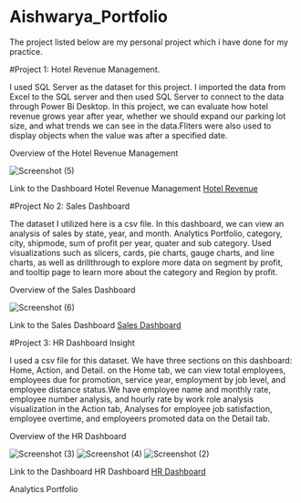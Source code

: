 # Aishwarya_Portfolio

The project listed below are my personal project which i have done for my practice.

#Project 1: Hotel Revenue Management.

I used SQL Server as the dataset for this project. I imported the data from Excel to the SQL server and then used SQL Server to connect to the data through Power Bi Desktop. In this project, we can evaluate how hotel revenue grows year after year, whether we should expand our parking lot size, and what trends we can see in the data.Fliters were also used to display objects when the value was after a specified date.

Overview of the Hotel Revenue Management

![Screenshot (5)](https://user-images.githubusercontent.com/131612828/234418135-b578cf36-2ecc-498a-a571-4350e3fb8b37.png)

Link to the Dashboard Hotel Revenue Management 
[Hotel Revenue](https://app.powerbi.com/view?r=eyJrIjoiNmI1ZDljYWMtYTU3Yy00NGM5LWEyYTEtNjQyNjJiMWRmMmRkIiwidCI6ImVlZjgxMWQ2LTJlZGUtNDM1OS1hYzUyLTQ4YjdmMjdlOTQ5NiJ9)

#Project No 2: Sales Dashboard

The dataset I utilized here is a csv file. In this dashboard, we can view an analysis of sales by state, year, and month.
Analytics Portfolio, category, city, shipmode, sum of profit per year, quater and sub category. Used visualizations such as slicers, cards, pie charts, gauge charts, and line charts, as well as drillthrough to explore more data on segment by profit, and tooltip page to learn more about the category and Region by profit.

Overview of the Sales Dashboard 

![Screenshot (6)](https://user-images.githubusercontent.com/131612828/234418154-b66b7307-d831-4e77-9446-86bce63cbe9d.png)

Link to the Sales Dashboard
[Sales Dashboard](https://app.powerbi.com/view?r=eyJrIjoiODUwMGRhZTAtOGQ1OC00ZjM1LWJmZjYtZDk2Zjk3ODVlNTczIiwidCI6ImVlZjgxMWQ2LTJlZGUtNDM1OS1hYzUyLTQ4YjdmMjdlOTQ5NiJ9)

#Project 3: HR Dashboard Insight

I used a csv file for this dataset. We have three sections on this dashboard: Home, Action, and Detail. on the Home tab, we can view total employees, employees due for promotion, service year, employment by job level, and employee distance status.We have employee name and monthly rate, employee number analysis, and hourly rate by work role analysis visualization in the Action tab, Analyses for employee job satisfaction, employee overtime, and employeers promoted data on the Detail tab.

Overview of the HR Dashboard 

![Screenshot (3)](https://user-images.githubusercontent.com/131612828/234418064-3ec873e5-a8f4-4366-99c8-fcaf6c7c6180.png)
![Screenshot (4)](https://user-images.githubusercontent.com/131612828/234418088-83c02315-ea93-4960-914f-76b4b06a2c19.png)
![Screenshot (2)](https://user-images.githubusercontent.com/131612828/234418110-4b57060e-c814-4d0d-9580-88b8c4ca11a6.png)

Link to the Dashboard HR Dashboard
[HR Dashboard](https://app.powerbi.com/view?r=eyJrIjoiZDUzY2I0MzQtMDRiMS00ZmY4LTljMDMtMjIxMjdiZDU4YzZjIiwidCI6ImVlZjgxMWQ2LTJlZGUtNDM1OS1hYzUyLTQ4YjdmMjdlOTQ5NiJ9)

Analytics Portfolio
